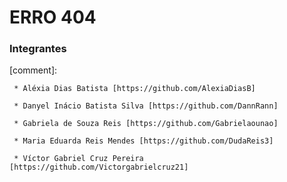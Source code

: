 # ERRO 404

### Integrantes
[comment]: 

     * Aléxia Dias Batista [https://github.com/AlexiaDiasB]   

     * Danyel Inácio Batista Silva [https://github.com/DannRann]   

     * Gabriela de Souza Reis [https://github.com/Gabrielaounao]   

     * Maria Eduarda Reis Mendes [https://github.com/DudaReis3]   

     * Víctor Gabriel Cruz Pereira [https://github.com/Victorgabrielcruz21]
     
  


